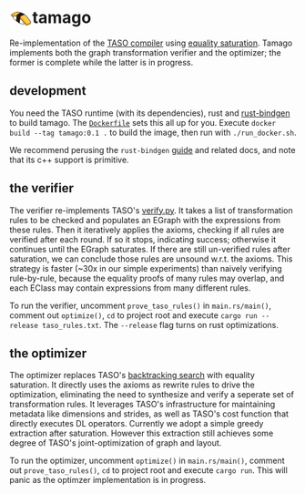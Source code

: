 # tamago <img src="img/eggsushi.png" alt="egg sushi" height="40" align="left"/>
Re-implementation of the [TASO compiler](https://github.com/jiazhihao/TASO) 
using [equality saturation](https://mwillsey.com/papers/egg/). Tamago implements
both the graph transformation verifier and the optimizer; the former is complete while
the latter is in progress. 

## development
You need the TASO runtime (with its dependencies), rust and 
[rust-bindgen](https://github.com/rust-lang/rust-bindgen) to build tamago. The 
[`Dockerfile`](docker/Dockerfile) sets this all up for you. Execute `docker build --tag tamago:0.1 .`
to build the image, then run with `./run_docker.sh`. 

We recommend perusing the
`rust-bindgen` [guide](https://rust-lang.github.io/rust-bindgen/) and related 
docs, and note that its c++ support is primitive. 

## the verifier
The verifier re-implements TASO's [verify.py](https://github.com/jiazhihao/TASO/blob/master/verify/verify.py). 
It takes a list of 
transformation rules to be checked and populates an EGraph with the expressions from
these rules. Then it iteratively applies the axioms, checking if all rules are verified
after each round. If so it stops, indicating success; otherwise it continues until the 
EGraph saturates. If there are still un-verified rules after saturation, we can 
conclude those rules are unsound w.r.t. the axioms. This strategy is faster (~30x in
our simple experiments) than naively
verifying rule-by-rule, because the equality proofs of many rules may overlap, and each
EClass may contain expressions from many different rules. 

To run the verifier, uncomment `prove_taso_rules()` in `main.rs/main()`, comment out
`optimize()`, `cd` to project root and execute `cargo run --release taso_rules.txt`.
The `--release` flag turns on rust optimizations.

## the optimizer
The optimizer replaces TASO's [backtracking search](https://cs.stanford.edu/~padon/taso-sosp19.pdf)
with equality saturation. It directly 
uses the axioms as rewrite rules to drive the optimization, eliminating the need to
synthesize and verify a seperate set of transformation rules. It leverages TASO's
infrastructure for maintaining metadata like dimensions and strides, as well as TASO's cost
function that directly executes DL operators. Currently we adopt a simple greedy extraction
after saturation. However this extraction still achieves some degree of TASO's joint-optimization
of graph and layout. 

To run the optimizer, uncomment `optimize()` in `main.rs/main()`, comment out
`prove_taso_rules()`, `cd` to project root and execute `cargo run`. This will panic as the
optimzer implementation is in progress. 
